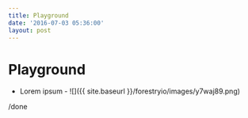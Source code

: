 ```yaml
---
title: Playground
date: '2016-07-03 05:36:00'
layout: post
---
```

# Playground

- Lorem ipsum -
![]({{ site.baseurl }}/forestryio/images/y7waj89.png)

/done